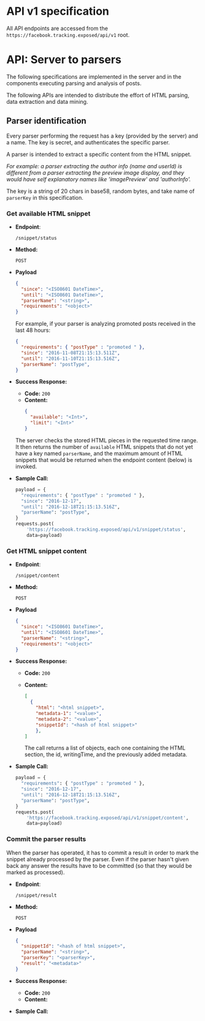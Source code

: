 API v1 specification
====================

All API endpoints are accessed from the `https://facebook.tracking.exposed/api/v1` root.

# API: Server to parsers

The following specifications are implemented in the server and in the
components executing parsing and analysis of posts.

The following APIs are intended to distribute the effort of HTML parsing,
data extraction and data mining.

## Parser identification

Every parser performing the request has a key (provided by the server) and a name. The key is secret, and authenticates the specific parser.

A parser is intended to extract a specific content from the HTML snippet.

*For example: a parser extracting the author info (name and userId) is different from a parser extracting the preview image display, and they
would have self explanatory names like 'imagePreview' and 'authorInfo'.*

The key is a string of 20 chars in base58, random bytes, and take name of
`parserKey` in this specification.

### Get available HTML snippet

- **Endpoint**:

  `/snippet/status`

- **Method:**

  `POST`

- **Payload**

  ```json
  {
    "since": "<ISO8601 DateTime>",
    "until": "<ISO8601 DateTime>",
    "parserName": "<string>",
    "requirements": "<object>"
  }
  ```

  For example, if your parser is analyzing promoted posts received in the last 48 hours:

  ```json
  {
    "requirements": { "postType" : "promoted " },
    "since": "2016-11-08T21:15:13.511Z",
    "until": "2016-11-10T21:15:13.516Z",
    "parserName": "postType",
  }
  ```

- **Success Response:**

  - **Code:** `200`
  - **Content:**
    ```json
    {
      "available": "<Int>",
      "limit": "<Int>"
    }
    ```

  The server checks the stored HTML pieces in the requested time range. It then returns the number of `available` HTML snippets that do not yet have a key named `parserName`, and the maximum amount of HTML snippets that would be returned when the endpoint content (below) is invoked.

- **Sample Call:**

  ```python
  payload = {
    "requirements": { "postType" : "promoted " },
    "since": "2016-12-17",
    "until": "2016-12-18T21:15:13.516Z",
    "parserName": "postType",
  }
  requests.post(
      'https://facebook.tracking.exposed/api/v1/snippet/status',
      data=payload)
  ```

### Get HTML snippet content

- **Endpoint**:

  `/snippet/content`

- **Method:**

  `POST`

- **Payload**

  ```json
  {
    "since": "<ISO8601 DateTime>",
    "until": "<ISO8601 DateTime>",
    "parserName": "<string>",
    "requirements": "<object>"
  }
  ```

- **Success Response:**

  - **Code:** `200`
  - **Content:**
    ```json
    [
      {
        "html": "<html snippet>",
        "metadata-1": "<value>",
        "metadata-2": "<value>",
        "snippetId": "<hash of html snippet>"
        },
    ]
    ```

    The call returns a list of objects, each one containing the HTML section, the id, writingTime, and the previously added metadata.


- **Sample Call:**

  ```python
  payload = {
    "requirements": { "postType" : "promoted " },
    "since": "2016-12-17",
    "until": "2016-12-18T21:15:13.516Z",
    "parserName": "postType",
  }
  requests.post(
      'https://facebook.tracking.exposed/api/v1/snippet/content',
      data=payload)
  ```

### Commit the parser results

When the parser has operated, it has to commit a result in order to mark the snippet already processed by the parser. Even if the parser hasn't given back any answer the results have to be committed (so that they would be marked as processed).

- **Endpoint**:

  `/snippet/result`

- **Method:**

  `POST`

- **Payload**

  ```json
  {
    "snippetId": "<hash of html snippet>",
    "parserName": "<string>",
    "parserKey": "<parserKey>",
    "result": "<metadata>"
  }
  ```

- **Success Response:**

  - **Code:** `200`
  - **Content:**

- **Sample Call:**
